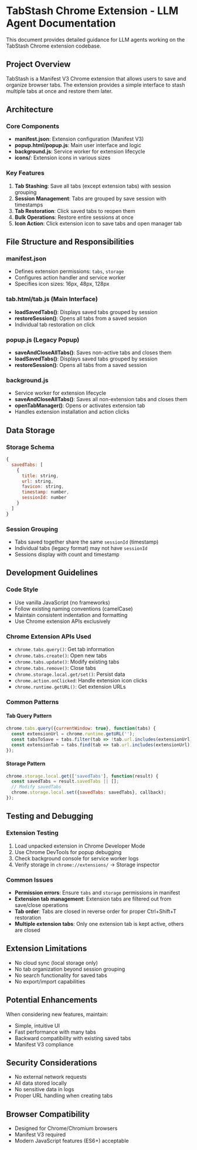 # TabStash Chrome Extension - LLM Agent Documentation

This document provides detailed guidance for LLM agents working on the TabStash Chrome extension codebase.

## Project Overview

TabStash is a Manifest V3 Chrome extension that allows users to save and organize browser tabs. The extension provides a simple interface to stash multiple tabs at once and restore them later.

## Architecture

### Core Components

- **manifest.json**: Extension configuration (Manifest V3)
- **popup.html/popup.js**: Main user interface and logic
- **background.js**: Service worker for extension lifecycle
- **icons/**: Extension icons in various sizes

### Key Features

1. **Tab Stashing**: Save all tabs (except extension tabs) with session grouping
2. **Session Management**: Tabs are grouped by save session with timestamps
3. **Tab Restoration**: Click saved tabs to reopen them
4. **Bulk Operations**: Restore entire sessions at once
5. **Icon Action**: Click extension icon to save tabs and open manager tab

## File Structure and Responsibilities

### manifest.json
- Defines extension permissions: `tabs`, `storage`
- Configures action handler and service worker
- Specifies icon sizes: 16px, 48px, 128px

### tab.html/tab.js (Main Interface)
- **loadSavedTabs()**: Displays saved tabs grouped by session
- **restoreSession()**: Opens all tabs from a saved session
- Individual tab restoration on click

### popup.js (Legacy Popup)
- **saveAndCloseAllTabs()**: Saves non-active tabs and closes them
- **loadSavedTabs()**: Displays saved tabs grouped by session
- **restoreSession()**: Opens all tabs from a saved session

### background.js
- Service worker for extension lifecycle
- **saveAndCloseAllTabs()**: Saves all non-extension tabs and closes them
- **openTabManager()**: Opens or activates extension tab
- Handles extension installation and action clicks

## Data Storage

### Storage Schema
```javascript
{
  savedTabs: [
    {
      title: string,
      url: string,
      favicon: string,
      timestamp: number,
      sessionId: number
    }
  ]
}
```

### Session Grouping
- Tabs saved together share the same `sessionId` (timestamp)
- Individual tabs (legacy format) may not have `sessionId`
- Sessions display with count and timestamp

## Development Guidelines

### Code Style
- Use vanilla JavaScript (no frameworks)
- Follow existing naming conventions (camelCase)
- Maintain consistent indentation and formatting
- Use Chrome extension APIs exclusively

### Chrome Extension APIs Used
- `chrome.tabs.query()`: Get tab information
- `chrome.tabs.create()`: Open new tabs
- `chrome.tabs.update()`: Modify existing tabs
- `chrome.tabs.remove()`: Close tabs
- `chrome.storage.local.get/set()`: Persist data
- `chrome.action.onClicked`: Handle extension icon clicks
- `chrome.runtime.getURL()`: Get extension URLs

### Common Patterns

#### Tab Query Pattern
```javascript
chrome.tabs.query({currentWindow: true}, function(tabs) {
  const extensionUrl = chrome.runtime.getURL('');
  const tabsToSave = tabs.filter(tab => !tab.url.includes(extensionUrl));
  const extensionTab = tabs.find(tab => tab.url.includes(extensionUrl));
});
```

#### Storage Pattern
```javascript
chrome.storage.local.get(['savedTabs'], function(result) {
  const savedTabs = result.savedTabs || [];
  // Modify savedTabs
  chrome.storage.local.set({savedTabs: savedTabs}, callback);
});
```

## Testing and Debugging

### Extension Testing
1. Load unpacked extension in Chrome Developer Mode
2. Use Chrome DevTools for popup debugging
3. Check background console for service worker logs
4. Verify storage in `chrome://extensions/` → Storage inspector

### Common Issues
- **Permission errors**: Ensure `tabs` and `storage` permissions in manifest
- **Extension tab management**: Extension tabs are filtered out from save/close operations
- **Tab order**: Tabs are closed in reverse order for proper Ctrl+Shift+T restoration
- **Multiple extension tabs**: Only one extension tab is kept active, others are closed

## Extension Limitations

- No cloud sync (local storage only)
- No tab organization beyond session grouping
- No search functionality for saved tabs
- No export/import capabilities

## Potential Enhancements

When considering new features, maintain:
- Simple, intuitive UI
- Fast performance with many tabs
- Backward compatibility with existing saved tabs
- Manifest V3 compliance

## Security Considerations

- No external network requests
- All data stored locally
- No sensitive data in logs
- Proper URL handling when creating tabs

## Browser Compatibility

- Designed for Chrome/Chromium browsers
- Manifest V3 required
- Modern JavaScript features (ES6+) acceptable